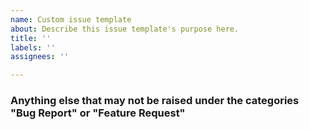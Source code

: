 ```yaml
---
name: Custom issue template
about: Describe this issue template's purpose here.
title: ''
labels: ''
assignees: ''

---
```


### Anything else that may not be raised under the categories "Bug Report" or "Feature Request"
